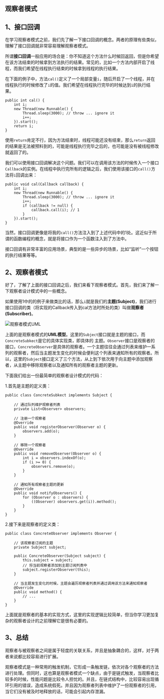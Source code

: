 ## 观察者模式

## 1、接口回调

在学习观察者模式之前，我们先了解一下接口回调的概念。两者的原理有些类似，理解了接口回调就非常容易理解观察者模式。

所谓**接口回调**一般应用的场合是：你不知道这个方法什么时候回返回，但是你希望在该方法结束的时候拿到方法执行的结果。常见的，比如一个方法内部开启了线程，而我们希望在线程执行结束的时候拿到线程的执行结果。

在下面的例子中，方法`cal()`定义了一个局部变量`i`，随后开启了一个线程，并在线程执行的时候修改了`i`的值。我们希望在线程执行完毕的时候达到`i`的执行结果。

    public int cal() {
        int i;
        new Thread(new Runnable() { 
            Thread.sleep(3000); // throw ... ignore it
            i++; 
        }).start();
        return i;
    }

使用`return`肯定不行，因为方法结束时，线程可能还没有结束，那么`return`返回的结果是无法被预料到的，可能是线程执行完毕之后的，也可能是没有被线程修改就返回了的。

我们可以使用接口回调解决这个问题。我们可以在调用该方法的时候传入一个接口`Callback`的实例。在线程中执行完所有的逻辑之后，我们使用该接口的`call()`方法将`i`回调出来：

    public void cal(Callback callback) {
        int i;
        new Thread(new Runnable() { 
            Thread.sleep(3000); // throw ... ignore it
            i++; 
            if (callback != null) {
                callback.call(i); // 1
            }
        }).start();
    }

当然，接口回调更像是将我的`call()`方法注入到了上述代码中的1处。这近似于所谓的函数编程的概念，就是将接口作为一个函数注入到了方法中。

接口回调有非常丰富的应用场景，典型的是一些异步的场景，比如“监听”一个按钮的执行结果等等。

## 2、观察者模式

好了，了解了上面的接口回调之后，我们来看下观察者模式。首先，我们来了解一下观察者设计模式中的一些概念。

如果使用1中的的例子来做类比的话，那么`i`就是我们的**主题(Subject)**，我们进行接口回调的类（将实现的Callback传入到cal方法时所处的类）叫做**观察者(Subscriber)**。

![观察者模式UML](https://github.com/Shouheng88/Awesome-Java/blob/master/%E8%AE%BE%E8%AE%A1%E6%A8%A1%E5%BC%8F/res/sdrs/observer.png?raw=true)

上面的是观察者模式的**UML模型**。这里的`Subject`接口就是主题的接口，而`ConcreteSubkect`是它的具体实现类，即具体的 主题。`Observer`接口是观察者的接口，`ConcreteObserver`是具体的观察者。一个主题往往会通过列表来维护一系列的观察者，然后当主题发生变化的时候会便利这个列表来通知所有的观察者。所以，这里的`Subject`接口定义了三个方法，从上到下依次用于向主题中添加观察者，从主题中移除观察者以及通知所有的观察者主题的更新。

下面我们给出一份最简单的观察者设计模式的代码：

1.首先是主题的定义类：

    public class ConcreteSubkect implements Subject {

        // 通过队列维护观察者列表
        private List<Observer> observers;

        // 注册一个观察者
        @Override
        public void registerObserver(Observer o) {
            observers.add(o);
        }

        // 移除一个观察者
        @Override
        public void removeObserver(Observer o) {
            int i = observers.indexOf(o);
            if (i >= 0) {
                observers.remove(o);
            } 
        }

        // 通知所有观察者主题的更新
        @Override
        public void notifyObservers() {
            for (Observer o : observers) {
                ((Observer) observers.get(i)).method();
            }
        }
    }

2.接下来是观察者的定义类：

    public class ConcreteObserver implements Observer {
        
        // 该观察者订阅的主题
        private Subject subject;

        public ConcreteObserver(Subject subject) {
            this.subject = subject;
            // 将当前观察者添加到主题订阅列表中
            subject.registerObserver(this);
        }
        
        // 当主题发生变化的时候，主题会遍历观察者列表并通过调用该方法来通知观察者
        @Override
        public void method() {
            // ...  
        }
    }

上面就是观察者的基本的实现方式，这里的实现逻辑比较简单，但当你学习更加复杂的观察者设计的之前理解它是很有必要的。

## 3、总结

观察者与被观察者之间是属于轻度的关联关系，并且是抽象耦合的，这样，对于两者来说都比较容易进行扩展。

观察者模式是一种常用的触发机制，它形成一条触发链，依次对各个观察者的方法进行处理。但同时，这也算是观察者模式一个缺点，由于是链式触发，当观察者比较多的时候，性能问题是比较令人担忧的。并且，在链式结构中，比较容易出现循环引用的错误，造成系统假死。并且因为观察者列表中维护了一份观察者的引用，当它们没有被及时地释放的话，可能会引起内存泄漏。
